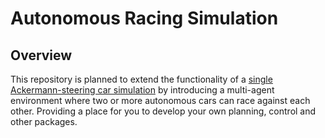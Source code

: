 # Autonomous Racing Simulation

## Overview

This repository is planned to extend the functionality of a [single Ackermann-steering car simulation](https://github.com/BalazsPh21/ackermann_simulation) by introducing a multi-agent environment where two or more autonomous cars can race against each other. Providing a place for you to develop your own planning, control and other packages.
